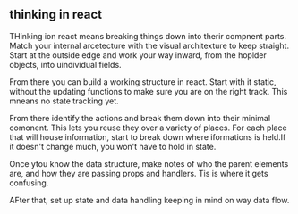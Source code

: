 ## thinking in react

THinking ion react means breaking things down into therir compnent parts. Match your internal arcetecture with the visual architexture to keep straight. 
Start at the outside edge and work your way inward, from the hoplder objects, into uindividual fields. 

From there you can build a working structure in react. Start with it static, without the updating functions to make sure you are on the right track. This mneans 
no state tracking yet. 

From there identify the actions and break them down into their minimal comonent. This lets you reuse they over a variety of places. For each place that will house 
information, start to break down where iformations is held.If it doesn't change much, you won't have to hold in state. 

Once ytou know the data structure, make notes of who the parent elements are, and how they are passing props and handlers. Tis is where it gets confusing. 

AFter that, set up state and data handling keeping in mind on way data flow. 
